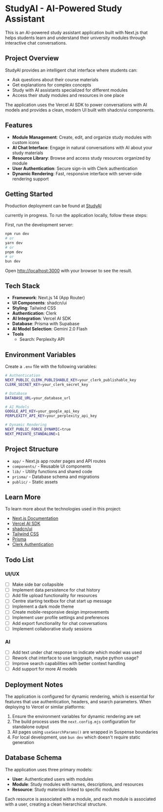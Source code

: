 # StudyAI - AI-Powered Study Assistant

This is an AI-powered study assistant application built with Next.js that helps students learn and understand their university modules through interactive chat conversations.

## Project Overview

StudyAI provides an intelligent chat interface where students can:

- Ask questions about their course materials
- Get explanations for complex concepts
- Study with AI assistants specialized for different modules
- Access their study modules and resources in one place

The application uses the Vercel AI SDK to power conversations with AI models and provides a clean, modern UI built with shadcn/ui components.

## Features

- **Module Management**: Create, edit, and organize study modules with custom icons
- **AI Chat Interface**: Engage in natural conversations with AI about your study materials
- **Resource Library**: Browse and access study resources organized by module
- **User Authentication**: Secure sign-in with Clerk authentication
- **Dynamic Rendering**: Fast, responsive interface with server-side rendering support

## Getting Started

Production deployment can be found at [StudyAI](https://study-chat-app.vercel.app/)

currently in progress. To run the application locally, follow these steps:

First, run the development server:

```bash
npm run dev
# or
yarn dev
# or
pnpm dev
# or
bun dev
```

Open [http://localhost:3000](http://localhost:3000) with your browser to see the result.

## Tech Stack

- **Framework**: Next.js 14 (App Router)
- **UI Components**: shadcn/ui
- **Styling**: Tailwind CSS
- **Authentication**: Clerk
- **AI Integration**: Vercel AI SDK
- **Database**: Prisma with Supabase
- **AI Model Selection**: Gemini 2.0 Flash
- **Tools**
  - Search: Perplexity API

## Environment Variables

Create a `.env` file with the following variables:

```bash
# Authentication
NEXT_PUBLIC_CLERK_PUBLISHABLE_KEY=your_clerk_publishable_key
CLERK_SECRET_KEY=your_clerk_secret_key

# Database
DATABASE_URL=your_database_url

# AI Models
GOOGLE_API_KEY=your_google_api_key
PERPLEXITY_API_KEY=your_perplexity_api_key

# Dynamic Rendering
NEXT_PUBLIC_FORCE_DYNAMIC=true
NEXT_PRIVATE_STANDALONE=1
```

## Project Structure

- `app/` - Next.js app router pages and API routes
- `components/` - Reusable UI components
- `lib/` - Utility functions and shared code
- `prisma/` - Database schema and migrations
- `public/` - Static assets

## Learn More

To learn more about the technologies used in this project:

- [Next.js Documentation](https://nextjs.org/docs)
- [Vercel AI SDK](https://sdk.vercel.ai/docs)
- [shadcn/ui](https://ui.shadcn.com)
- [Tailwind CSS](https://tailwindcss.com/docs)
- [Prisma](https://www.prisma.io/docs)
- [Clerk Authentication](https://clerk.com/docs)

## Todo List

### UI/UX

- [ ] Make side bar collapsible
- [ ] Implement data persistence for chat history
- [ ] Add file upload functionality for resources
- [ ] Centre starting textbox for chat start up message
- [ ] Implement a dark mode theme
- [ ] Create mobile-responsive design improvements
- [ ] Implement user profile settings and preferences
- [ ] Add export functionality for chat conversations
- [ ] Implement collaborative study sessions

### AI

- [ ] Add text under chat response to indicate which model was used
- [ ] Rework chat interface to use langgraph, maybe python usage?
- [ ] Improve search capabilities with better context handling
- [ ] Add support for more AI models

## Deployment Notes

The application is configured for dynamic rendering, which is essential for features that use authentication, headers, and search parameters. When deploying to Vercel or similar platforms:

1. Ensure the environment variables for dynamic rendering are set
2. The build process uses the `next.config.mjs` configuration for standalone output
3. All pages using `useSearchParams()` are wrapped in Suspense boundaries
4. For local development, use `bun dev` which doesn't require static generation

## Database Schema

The application uses three primary models:

- **User**: Authenticated users with modules
- **Module**: Study modules with names, descriptions, and resources
- **Resource**: Study materials linked to specific modules

Each resource is associated with a module, and each module is associated with a user, creating a clean hierarchical structure.
